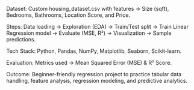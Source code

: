 Dataset: Custom housing_dataset.csv with features → Size (sqft), Bedrooms, Bathrooms, Location Score, and Price.

 Steps: Data loading → Exploration (EDA) → Train/Test split → Train Linear Regression model → Evaluate (MSE, R²) → Visualization → Sample predictions.

 Tech Stack: Python, Pandas, NumPy, Matplotlib, Seaborn, Scikit-learn.

 Evaluation: Metrics used → Mean Squared Error (MSE) & R² Score.

Outcome: Beginner-friendly regression project to practice tabular data handling, feature analysis, regression modeling, and predictive analytics.
